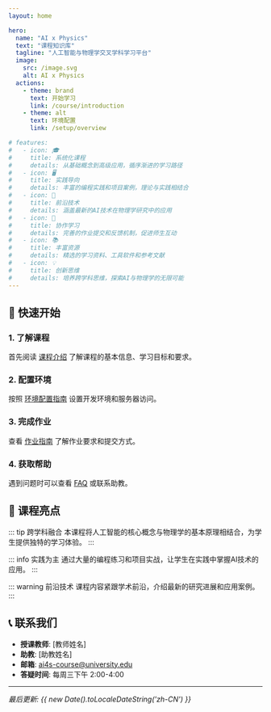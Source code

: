 ```yaml
---
layout: home

hero:
  name: "AI x Physics"
  text: "课程知识库"
  tagline: "人工智能与物理学交叉学科学习平台"
  image:
    src: /image.svg
    alt: AI x Physics
  actions:
    - theme: brand
      text: 开始学习
      link: /course/introduction
    - theme: alt
      text: 环境配置
      link: /setup/overview

# features:
#   - icon: 🎓
#     title: 系统化课程
#     details: 从基础概念到高级应用，循序渐进的学习路径
#   - icon: 🖥️
#     title: 实践导向
#     details: 丰富的编程实践和项目案例，理论与实践相结合
#   - icon: 🔬
#     title: 前沿技术
#     details: 涵盖最新的AI技术在物理学研究中的应用
#   - icon: 🤝
#     title: 协作学习
#     details: 完善的作业提交和反馈机制，促进师生互动
#   - icon: 📚
#     title: 丰富资源
#     details: 精选的学习资料、工具软件和参考文献
#   - icon: 💡
#     title: 创新思维
#     details: 培养跨学科思维，探索AI与物理学的无限可能
---
```


## 🚀 快速开始

### 1. 了解课程
首先阅读 [课程介绍](/course/introduction) 了解课程的基本信息、学习目标和要求。

### 2. 配置环境
按照 [环境配置指南](/setup/overview) 设置开发环境和服务器访问。

### 3. 完成作业
查看 [作业指南](/assignments/overview) 了解作业要求和提交方式。

### 4. 获取帮助
遇到问题时可以查看 [FAQ](/resources/faq) 或联系助教。

## 🎯 课程亮点

::: tip 跨学科融合
本课程将人工智能的核心概念与物理学的基本原理相结合，为学生提供独特的学习体验。
:::

::: info 实践为主
通过大量的编程练习和项目实战，让学生在实践中掌握AI技术的应用。
:::

::: warning 前沿技术
课程内容紧跟学术前沿，介绍最新的研究进展和应用案例。
:::

## 📞 联系我们

- **授课教师**: [教师姓名]
- **助教**: [助教姓名]
- **邮箱**: ai4s-course@university.edu
- **答疑时间**: 每周三下午 2:00-4:00

---

*最后更新: {{ new Date().toLocaleDateString('zh-CN') }}*
